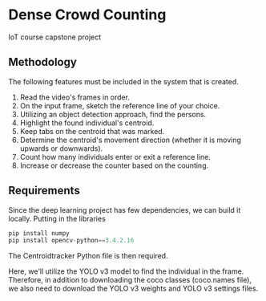 # Dense Crowd Counting
IoT course capstone project

## Methodology
The following features must be included in the system that is created.

1. Read the video's frames in order.
2. On the input frame, sketch the reference line of your choice.
3. Utilizing an object detection approach, find the persons.
4. Highlight the found individual's centroid.
5. Keep tabs on the centroid that was marked.
6. Determine the centroid's movement direction (whether it is moving upwards or downwards).
7. Count how many individuals enter or exit a reference line.
8. Increase or decrease the counter based on the counting.

## Requirements
Since the deep learning project has few dependencies, we can build it locally.
Putting in the libraries

```py 
pip install numpy
pip install opencv-python==3.4.2.16 
```
The Centroidtracker Python file is then required.

Here, we'll utilize the YOLO v3 model to find the individual in the frame. Therefore, in addition to downloading the coco classes (coco.names file), we also need to download the YOLO v3 weights and YOLO v3 settings files.
